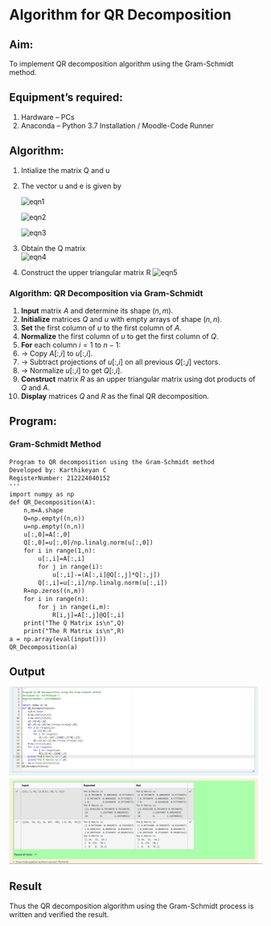 # Algorithm for QR Decomposition
## Aim:
To implement QR decomposition algorithm using the Gram-Schmidt method.
## Equipment’s required:
1.	Hardware – PCs
2.	Anaconda – Python 3.7 Installation / Moodle-Code Runner
## Algorithm:
1.	Intialize the matrix Q and u
2.	The vector u and e is given by

    ![eqn1](./ex4.jpg)

    ![eqn2](./ex6.jpg)

    ![eqn3](./ex3.jpg)

3.	Obtain the Q matrix   
    ![eqn4](./ex1.jpg)
4.	Construct the upper triangular matrix R
    ![eqn5](./ex2.jpg)
  	
### **Algorithm: QR Decomposition via Gram-Schmidt**

1. **Input** matrix $A$ and determine its shape $(n, m)$.
2. **Initialize** matrices $Q$ and $u$ with empty arrays of shape $(n, n)$.
3. **Set** the first column of $u$ to the first column of $A$.
4. **Normalize** the first column of $u$ to get the first column of $Q$.
5. **For** each column $i = 1$ to $n-1$:
6. → Copy $A[:,i]$ to $u[:,i]$.
7. → Subtract projections of $u[:,i]$ on all previous $Q[:,j]$ vectors.
8. → Normalize $u[:,i]$ to get $Q[:,i]$.
9. **Construct** matrix $R$ as an upper triangular matrix using dot products of $Q$ and $A$.
10. **Display** matrices $Q$ and $R$ as the final QR decomposition.

## Program:
### Gram-Schmidt Method
```
Program to QR decomposition using the Gram-Schmidt method
Developed by: Karthikeyan C
RegisterNumber: 212224040152 
'''
import numpy as np
def QR_Decomposition(A):
    n,m=A.shape
    Q=np.empty((n,n))
    u=np.empty((n,n))
    u[:,0]=A[:,0]
    Q[:,0]=u[:,0]/np.linalg.norm(u[:,0])
    for i in range(1,n):
        u[:,i]=A[:,i]
        for j in range(i):
            u[:,i]-=(A[:,i]@Q[:,j]*Q[:,j])
        Q[:,i]=u[:,i]/np.linalg.norm(u[:,i])
    R=np.zeros((n,m))
    for i in range(n):
        for j in range(i,m):
            R[i,j]=A[:,j]@Q[:,i]
    print("The Q Matrix is\n",Q)
    print("The R Matrix is\n",R)
a = np.array(eval(input()))
QR_Decomposition(a)
```

## Output
![alt text](image.png)

## Result
Thus the QR decomposition algorithm using the Gram-Schmidt process is written and verified the result.
